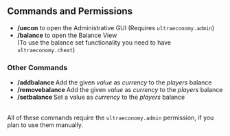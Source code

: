 ## Commands and Permissions


* **/uecon** to open the Administrative GUI
  (Requires ``ultraeconomy.admin``)
* **/balance** to open the Balance View\
  (To use the balance set functionality you need to have ``ultraeconomy.cheat``)


### Other Commands
* **/addbalance <Player> <Currency> <Value>**
  Add the given *value* as *currency* to the *players* balance
* **/removebalance <Player> <Currency> <Value>**
  Add the given *value* as *currency* to the *players* balance
* **/setbalance <Player> <Currency> <Value>**
  Set a value as *currency* to the *players* balance  

\
All of these commands require the ``ultraeconomy.admin`` permission, if you plan to use them manually.
